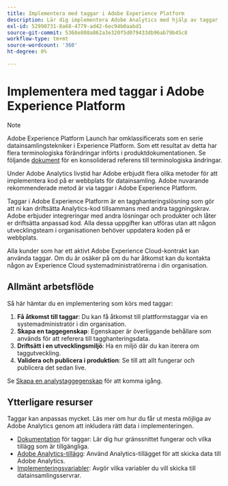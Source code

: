 ```yaml
---
title: Implementera med taggar i Adobe Experience Platform
description: Lär dig implementera Adobe Analytics med hjälp av taggar
exl-id: 52990731-8a68-4779-ad42-6ec94b0aabd1
source-git-commit: 5368e808a862a3e320f5d079433db96ab79b45c8
workflow-type: tm+mt
source-wordcount: '360'
ht-degree: 0%

---
```


# Implementera med taggar i Adobe Experience Platform

>[!NOTE]
>Adobe Experience Platform Launch har omklassificerats som en serie datainsamlingstekniker i Experience Platform. Som ett resultat av detta har flera terminologiska förändringar införts i produktdokumentationen. Se följande [dokument](https://experienceleague.adobe.com/docs/experience-platform/tags/term-updates.html?lang=en) för en konsoliderad referens till terminologiska ändringar.

Under Adobe Analytics livstid har Adobe erbjudit flera olika metoder för att implementera kod på er webbplats för datainsamling. Adobe nuvarande rekommenderade metod är via taggar i Adobe Experience Platform.

Taggar i Adobe Experience Platform är en tagghanteringslösning som gör att ni kan driftsätta Analytics-kod tillsammans med andra taggningskrav. Adobe erbjuder integreringar med andra lösningar och produkter och låter er driftsätta anpassad kod. Alla dessa uppgifter kan utföras utan att någon utvecklingsteam i organisationen behöver uppdatera koden på er webbplats.

Alla kunder som har ett aktivt Adobe Experience Cloud-kontrakt kan använda taggar. Om du är osäker på om du har åtkomst kan du kontakta någon av Experience Cloud systemadministratörerna i din organisation.

## Allmänt arbetsflöde

Så här hämtar du en implementering som körs med taggar:

1. **Få åtkomst till taggar**: Du kan få åtkomst till plattformstaggar via en systemadministratör i din organisation.
2. **Skapa en taggegenskap**: Egenskaper är överliggande behållare som används för att referera till tagghanteringsdata.
3. **Driftsätt i en utvecklingsmiljö**: Ha en miljö där du kan iterera om taggutveckling.
4. **Validera och publicera i produktion**: Se till att allt fungerar och publicera det sedan live.

Se [Skapa en analystaggegenskap](create-analytics-property.md) för att komma igång.

## Ytterligare resurser

Taggar kan anpassas mycket. Läs mer om hur du får ut mesta möjliga av Adobe Analytics genom att inkludera rätt data i implementeringen.

* [Dokumentation](https://experienceleague.adobe.com/docs/experience-platform/tags/home.html?lang=en#) för taggar: Lär dig hur gränssnittet fungerar och vilka tillägg som är tillgängliga.
* [Adobe Analytics-tillägg](https://experienceleague.adobe.com/docs/experience-platform/tags/extensions/adobe/analytics/overview.html?lang=en): Använd Analytics-tillägget för att skicka data till Adobe Analytics.
* [Implementeringsvariabler](../vars/overview.md): Avgör vilka variabler du vill skicka till datainsamlingsservrar.
